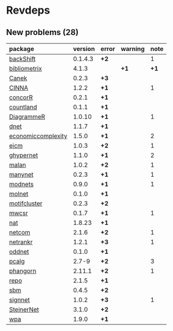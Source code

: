 # Revdeps

## New problems (28)

|package            |version |error  |warning |note   |
|:------------------|:-------|:------|:-------|:------|
|[backShift](problems.md#backshift)|0.1.4.3 |__+2__ |        |1      |
|[bibliometrix](problems.md#bibliometrix)|4.1.3   |       |__+1__  |__+1__ |
|[Canek](problems.md#canek)|0.2.3   |__+3__ |        |       |
|[CINNA](problems.md#cinna)|1.2.2   |__+1__ |        |1      |
|[concorR](problems.md#concorr)|0.2.1   |__+1__ |        |       |
|[countland](problems.md#countland)|0.1.1   |__+1__ |        |       |
|[DiagrammeR](problems.md#diagrammer)|1.0.10  |__+1__ |        |1      |
|[dnet](problems.md#dnet)|1.1.7   |__+1__ |        |       |
|[economiccomplexity](problems.md#economiccomplexity)|1.5.0   |__+1__ |        |2      |
|[eicm](problems.md#eicm)|1.0.3   |__+2__ |        |1      |
|[ghypernet](problems.md#ghypernet)|1.1.0   |__+1__ |        |2      |
|[malan](problems.md#malan)|1.0.2   |__+2__ |        |1      |
|[manynet](problems.md#manynet)|0.2.3   |__+1__ |        |1      |
|[modnets](problems.md#modnets)|0.9.0   |__+1__ |        |1      |
|[molnet](problems.md#molnet)|0.1.0   |__+1__ |        |       |
|[motifcluster](problems.md#motifcluster)|0.2.3   |__+2__ |        |       |
|[mwcsr](problems.md#mwcsr)|0.1.7   |__+1__ |        |1      |
|[nat](problems.md#nat)|1.8.23  |__+1__ |        |       |
|[netcom](problems.md#netcom)|2.1.6   |__+2__ |        |1      |
|[netrankr](problems.md#netrankr)|1.2.1   |__+3__ |        |1      |
|[oddnet](problems.md#oddnet)|0.1.0   |__+1__ |        |       |
|[pcalg](problems.md#pcalg)|2.7-9   |__+2__ |        |3      |
|[phangorn](problems.md#phangorn)|2.11.1  |__+2__ |        |1      |
|[repo](problems.md#repo)|2.1.5   |__+1__ |        |       |
|[sbm](problems.md#sbm)|0.4.5   |__+2__ |        |       |
|[signnet](problems.md#signnet)|1.0.2   |__+3__ |        |1      |
|[SteinerNet](problems.md#steinernet)|3.1.0   |__+2__ |        |       |
|[wpa](problems.md#wpa)|1.9.0   |__+1__ |        |       |

